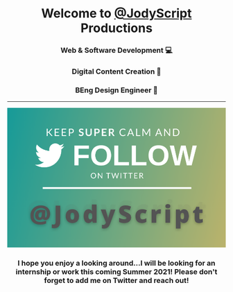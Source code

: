 <h1 align="center">Welcome to <a href="https://twitter.com/JodyScript">@JodyScript </a>Productions</h1>
<h3 align="center">Web & Software Development 💻 </h2>
<h3 align="center">Digital Content Creation 🎨</h2>
<h3 align="center">BEng Design Engineer 📐</h3>

---

<p align="center"><a href="https://twitter.com/jodyscript"><img src="Images/followontwitter.png" width="650"></a></p>
<h3 align="center">I hope you enjoy a looking around...I will be looking for an internship or work this coming Summer 2021! Please don't forget to add me on Twitter and reach out!</h3>

<!--
**devjody/devjody** is a ✨ _special_ ✨ repository because its `README.md` (this file) appears on your GitHub profile.-->
